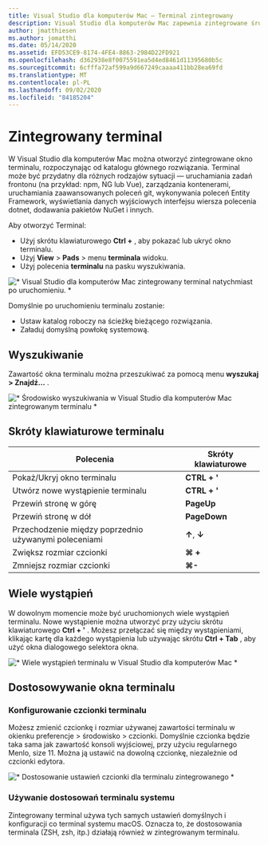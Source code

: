```yaml
---
title: Visual Studio dla komputerów Mac — Terminal zintegrowany
description: Visual Studio dla komputerów Mac zapewnia zintegrowane środowisko programistyczne do kompilowania aplikacji .NET w systemie macOS, w tym ASP.NET Core witryn sieci Web i projektów platformy Xamarin dla systemów iOS, Android, Mac i Xamarin. Forms.
author: jmatthiesen
ms.author: jomatthi
ms.date: 05/14/2020
ms.assetid: EFD53CE9-8174-4FE4-8863-2984D22FD921
ms.openlocfilehash: d362938e8f0075591ea5d4ed8461d11395680b5c
ms.sourcegitcommit: 6cfffa72af599a9d667249caaaa411bb28ea69fd
ms.translationtype: MT
ms.contentlocale: pl-PL
ms.lasthandoff: 09/02/2020
ms.locfileid: "84185204"
---
```

# <a name="integrated-terminal"></a>Zintegrowany terminal
W Visual Studio dla komputerów Mac można otworzyć zintegrowane okno terminalu, rozpoczynając od katalogu głównego rozwiązania. Terminal może być przydatny dla różnych rodzajów sytuacji — uruchamiania zadań frontonu (na przykład: npm, NG lub Vue), zarządzania kontenerami, uruchamiania zaawansowanych poleceń git, wykonywania poleceń Entity Framework, wyświetlania danych wyjściowych interfejsu wiersza polecenia dotnet, dodawania pakietów NuGet i innych. 

Aby otworzyć Terminal:
- Użyj skrótu klawiaturowego **Ctrl +** , aby pokazać lub ukryć okno terminalu.
- Użyj **View** \> **Pads** \> menu **terminala** widoku.
- Użyj polecenia **terminalu** na pasku wyszukiwania.

![* Visual Studio dla komputerów Mac zintegrowany terminal natychmiast po uruchomieniu. *](media/integrated-terminal-intro.png)

Domyślnie po uruchomieniu terminalu zostanie:
- Ustaw katalog roboczy na ścieżkę bieżącego rozwiązania.
- Załaduj domyślną powłokę systemową.

## <a name="search"></a>Wyszukiwanie
Zawartość okna terminalu można przeszukiwać za pomocą menu **wyszukaj > Znajdź...** .

![* Środowisko wyszukiwania w Visual Studio dla komputerów Mac zintegrowanym terminalu *](media/integrated-terminal-search.png)

## <a name="terminal-keyboard-shortcuts"></a>Skróty klawiaturowe terminalu
|Polecenia|Skróty klawiaturowe|
|-|-|
|Pokaż/Ukryj okno terminalu|**CTRL + '**|
|Utwórz nowe wystąpienie terminalu|**CTRL + '**|
|Przewiń stronę w górę|**PageUp**|
|Przewiń stronę w dół|**PageDown**|
|Przechodzenie między poprzednio używanymi poleceniami|**↑**, **↓**|
|Zwiększ rozmiar czcionki|**⌘ +**|
|Zmniejsz rozmiar czcionki|**⌘-**|

## <a name="multiple-instances"></a>Wiele wystąpień
W dowolnym momencie może być uruchomionych wiele wystąpień terminalu. Nowe wystąpienie można utworzyć przy użyciu skrótu klawiaturowego **Ctrl + '** . Możesz przełączać się między wystąpieniami, klikając kartę dla każdego wystąpienia lub używając skrótu **Ctrl + Tab** , aby użyć okna dialogowego selektora okna.

![* Wiele wystąpień terminalu w Visual Studio dla komputerów Mac *](media/integrated-terminal-multiple-instances.png) 

## <a name="customizing-the-terminal-window"></a>Dostosowywanie okna terminalu
### <a name="configuring-the-terminal-font"></a>Konfigurowanie czcionki terminalu
Możesz zmienić czcionkę i rozmiar używanej zawartości terminalu w okienku preferencje > środowisko > czcionki. Domyślnie czcionka będzie taka sama jak zawartość konsoli wyjściowej, przy użyciu regularnego Menlo, size 11. Można ją ustawić na dowolną czcionkę, niezależnie od czcionki edytora.

![* Dostosowanie ustawień czcionki dla terminalu zintegrowanego *](media/integrated-terminal-change-font.png)

### <a name="reusing-system-terminal-customizations"></a>Używanie dostosowań terminalu systemu
Zintegrowany terminal używa tych samych ustawień domyślnych i konfiguracji co terminal systemu macOS. Oznacza to, że dostosowania terminala (ZSH, zsh, itp.) działają również w zintegrowanym terminalu.
